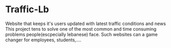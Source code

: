 # Traffic-Lb
Website that keeps it's users updated with latest traffic conditions and news
This project tens to solve one of the most common and time consuming problems people(escpecially lebanese) face.
Such websites can a game changer for employees, students,....
